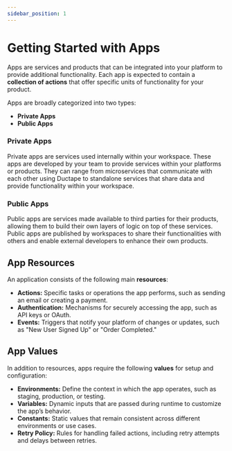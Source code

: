 ```yaml
---
sidebar_position: 1
---
```


# Getting Started with Apps

Apps are services and products that can be integrated into your platform to provide additional functionality. Each app is expected to contain a **collection of actions** that offer specific units of functionality for your product.  

Apps are broadly categorized into two types:  

- **Private Apps**  
- **Public Apps**  

### **Private Apps**  
Private apps are services used internally within your workspace. These apps are developed by your team to provide services within your platforms or products. They can range from microservices that communicate with each other using Ductape to standalone services that share data and provide functionality within your workspace.  

### **Public Apps**  
Public apps are services made available to third parties for their products, allowing them to build their own layers of logic on top of these services. Public apps are published by workspaces to share their functionalities with others and enable external developers to enhance their own products.  


## App Resources  

An application consists of the following main **resources**:  

- **Actions:** Specific tasks or operations the app performs, such as sending an email or creating a payment.  
- **Authentication:** Mechanisms for securely accessing the app, such as API keys or OAuth.  
- **Events:** Triggers that notify your platform of changes or updates, such as "New User Signed Up" or "Order Completed."  

## App Values  

In addition to resources, apps require the following **values** for setup and configuration:  

- **Environments:** Define the context in which the app operates, such as staging, production, or testing.  
- **Variables:** Dynamic inputs that are passed during runtime to customize the app’s behavior.  
- **Constants:** Static values that remain consistent across different environments or use cases.  
- **Retry Policy:** Rules for handling failed actions, including retry attempts and delays between retries.  

